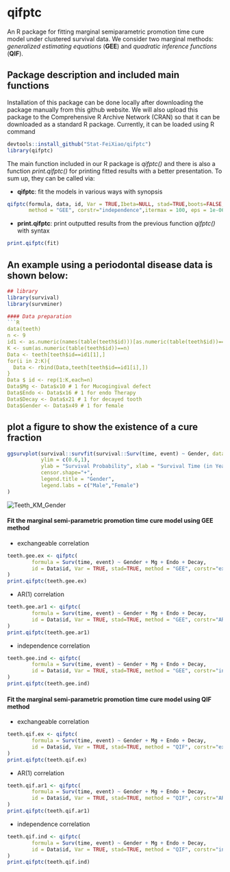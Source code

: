 # qifptc
An R package for fitting marginal semiparametric promotion time cure model under clustered survival data.
We consider two marginal methods: *generalized estimating equations*  (**GEE**)  and *quadratic inference functions*   (**QIF**).

## Package description and included main functions

Installation of this package can be done locally after downloading the package manually from this github website. We will also upload this package to the Comprehensive R Archive Network (CRAN) so that it can be downloaded as a standard R package. Currently, it can be loaded using R command
```R
devtools::install_github("Stat-FeiXiao/qifptc")
library(qifptc)
```

The main function included in our R package is *qifptc()* and there is also a function *print.qifptc()* for printing fitted results with a better presentation. To sum up, they can be called via:
- **qifptc**: fit the models in various ways with synopsis
```R
qifptc(formula, data, id, Var = TRUE,Ibeta=NULL, stad=TRUE,boots=FALSE,nboot=100,
       method = "GEE", corstr="independence",itermax = 100, eps = 1e-06) 
```
- **print.qifptc**: print outputted results from the previous function *qifptc()* with syntax
```R
print.qifptc(fit)
```

## An example using a periodontal disease data is shown below:

```R
## library
library(survival)
library(survminer)

#### Data preparation
```R
data(teeth)
n <- 9
id1 <- as.numeric(names(table(teeth$id)))[as.numeric(table(teeth$id))==n]
K <- sum(as.numeric(table(teeth$id))==n)
Data <- teeth[teeth$id==id1[1],]
for(i in 2:K){
  Data <- rbind(Data,teeth[teeth$id==id1[i],]) 
}
Data $ id <- rep(1:K,each=n)
Data$Mg <- Data$x10 # 1 for Mucogingival defect
Data$Endo <- Data$x16 # 1 for endo Therapy
Data$Decay <- Data$x21 # 1 for decayed tooth
Data$Gender <- Data$x49 # 1 for female
```

## plot a figure to show the existence of a cure fraction
```R
ggsurvplot(survival::survfit(survival::Surv(time, event) ~ Gender, data = Data), 
           ylim = c(0.6,1),
           ylab = "Survival Probability", xlab = "Survival Time (in Years)", 
           censor.shape="+",
           legend.title = "Gender",
           legend.labs = c("Male","Female")
)
```
![Teeth_KM_Gender](https://github.com/user-attachments/assets/e5fd1984-d3c6-4b55-a40b-43d631ec7b29)


#### Fit the marginal semi-parametric promotion time cure model using GEE method
- exchangeable correlation
```R
teeth.gee.ex <- qifptc(
        formula = Surv(time, event) ~ Gender + Mg + Endo + Decay, 
        id = Data$id, Var = TRUE, stad=TRUE, method = "GEE", corstr="exchangeable", data = Data
)
print.qifptc(teeth.gee.ex)
```
- AR(1) correlation
```R
teeth.gee.ar1 <- qifptc(
        formula = Surv(time, event) ~ Gender + Mg + Endo + Decay, 
        id = Data$id, Var = TRUE, stad=TRUE, method = "GEE", corstr="AR1", data = Data
)
print.qifptc(teeth.gee.ar1)
```
- independence correlation
```R
teeth.gee.ind <- qifptc(
        formula = Surv(time, event) ~ Gender + Mg + Endo + Decay, 
        id = Data$id, Var = TRUE, stad=TRUE, method = "GEE", corstr="independence", data = Data
)
print.qifptc(teeth.gee.ind)
```
#### Fit the marginal semi-parametric promotion time cure model using QIF method
- exchangeable correlation
```R
teeth.qif.ex <- qifptc(
        formula = Surv(time, event) ~ Gender + Mg + Endo + Decay, 
        id = Data$id, Var = TRUE, stad=TRUE, method = "QIF", corstr="exchangeable", data = Data
)
print.qifptc(teeth.qif.ex)
```
- AR(1) correlation
```R
teeth.qif.ar1 <- qifptc(
        formula = Surv(time, event) ~ Gender + Mg + Endo + Decay, 
        id = Data$id, Var = TRUE, stad=TRUE, method = "QIF", corstr="AR1", data = Data
)
print.qifptc(teeth.qif.ar1)
```
- independence correlation
```R
teeth.qif.ind <- qifptc(
        formula = Surv(time, event) ~ Gender + Mg + Endo + Decay, 
        id = Data$id, Var = TRUE, stad=TRUE, method = "QIF", corstr="independence", data = Data
)
print.qifptc(teeth.qif.ind)
```

